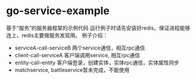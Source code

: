 # go-service-example
基于“服务”的服务器框架的示例代码
运行例子时请先安装好redis，保证进程能够连上，redis主要做服务发现用。
例子介绍：
- serviceA-call-serviceB 
	两个service通信，相互rpc通信
- client-call-serviceA
	客户端调用service, 相互rpc通信
- entity-call-entity
	客户端登录，创建实体，实体rpc通信，实体属性同步
- matchservice, battleservice暂未完成，不能使用